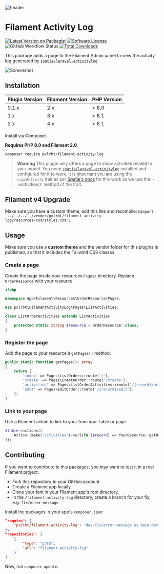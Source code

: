 <div class="filament-hidden">

![header](./.github/resources/pxlrbt-activity-log.png)
    
</div>

# Filament Activity Log

[![Latest Version on Packagist](https://img.shields.io/packagist/v/pxlrbt/filament-activity-log.svg?include_prereleases)](https://packagist.org/packages/pxlrbt/filament-activity-log)
[![Software License](https://img.shields.io/badge/license-MIT-brightgreen.svg)](LICENSE.md)
![GitHub Workflow Status](https://img.shields.io/github/actions/workflow/status/pxlrbt/filament-activity-log/code-style.yml?branch=main&label=Code%20style&style=flat-square)
[![Total Downloads](https://img.shields.io/packagist/dt/pxlrbt/filament-activity-log.svg)](https://packagist.org/packages/pxlrbt/filament-activity-log)


This package adds a page to the Filament Admin panel to view the activity log generated by [`spatie/laravel-activitylog`](https://github.com/spatie/laravel-activitylog).

<div class="filament-hidden">
    
![Screenshot](./.github/resources/screenshot.png)

</div>

## Installation

| Plugin Version | Filament Version | PHP Version |
|----------------|------------------|-------------|
| 0.1.x          | 2.x              | \> 8.0      |
| 1.x            | 3.x              | \> 8.1      |
| 2.x            | 4.x              | \> 8.1      |

Install via Composer.

**Requires PHP 8.0 and Filament 2.0**

```bash
composer require pxlrbt/filament-activity-log
```

> **Warning**
> This plugin only offers a page to show activities related to your model. You need [`spatie/laravel-activitylog`](https://github.com/spatie/laravel-activitylog) installed and configured for it to work. It is important you are using the `LogsActivity` trait as per [Spatie's docs](https://spatie.be/docs/laravel-activitylog/v4/advanced-usage/logging-model-events) for this work as we use the '->activities()' method of the trait.

## Filament v4 Upgrade
Make sure you have a custom theme, add this line and recompile: `@import '../../../../vendor/pxlrbt/filament-activity-log/resources/css/styles.css';`

## Usage

Make sure you use a **custom theme** and the vendor folder for this plugins is published, so that it includes the Tailwind CSS classes.

### Create a page

Create the page inside your resources `Pages/` directory. Replace `OrderResource` with your resource. 

```php
<?php

namespace App\Filament\Resources\OrderResource\Pages;

use pxlrbt\FilamentActivityLog\Pages\ListActivities;

class ListOrderActivities extends ListActivities
{
    protected static string $resource = OrderResource::class;
}
```

### Register the page

Add the page to your resource's `getPages()` method.

```php
public static function getPages(): array
{
    return [
        'index' => Pages\ListOrders::route('/'),
        'create' => Pages\CreateOrder::route('/create'),
        'activities' => Pages\ListOrderActivities::route('/{record}/activities'),
        'edit' => Pages\EditOrder::route('/{record}/edit'),
    ];
}
```

### Link to your page

Use a Filament action to link to your from your table or page.

```php
$table->actions([
    Action::make('activities')->url(fn ($record) => YourResource::getUrl('activities', ['record' => $record]))
]);
```

## Contributing

If you want to contribute to this packages, you may want to test it in a real Filament project:

- Fork this repository to your GitHub account.
- Create a Filament app locally.
- Clone your fork in your Filament app's root directory.
- In the `/filament-activity-log` directory, create a branch for your fix, e.g. `fix/error-message`.

Install the packages in your app's `composer.json`:

```json
"require": {
    "pxlrbt/filament-activity-log": "dev-fix/error-message as main-dev",
},
"repositories": [
    {
        "type": "path",
        "url": "filament-activity-log"
    }
]
```

Now, run `composer update`.
